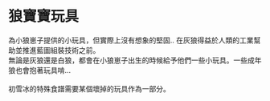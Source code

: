 # 狼寶寶玩具

為小狼崽子提供的小玩具，但實際上沒有想象的堅固.. 在灰狼得益於人類的工業幫助並推進藍圖組裝技術之前。
<br />
無論是灰狼還是白狼，都會在小狼崽子出生的時候給予他們一些小玩具。一些成年狼也會抱著玩具啃...
<br />
<br />
初雪冰的特殊食譜需要某個壞掉的玩具作為一部分。